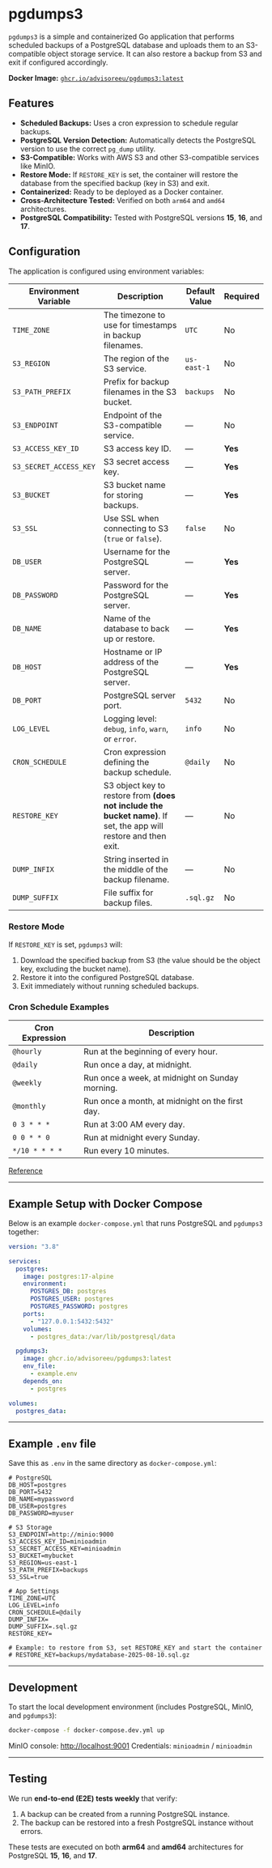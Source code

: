 # pgdumps3

`pgdumps3` is a simple and containerized Go application that performs scheduled backups of a PostgreSQL database and uploads them to an S3-compatible object storage service. It can also restore a backup from S3 and exit if configured accordingly.

**Docker Image:**
[`ghcr.io/advisoreeu/pgdumps3:latest`](https://github.com/advisoreeu/pgdumps3/pkgs/container/pgdumps3)

## Features

* **Scheduled Backups:** Uses a cron expression to schedule regular backups.
* **PostgreSQL Version Detection:** Automatically detects the PostgreSQL version to use the correct `pg_dump` utility.
* **S3-Compatible:** Works with AWS S3 and other S3-compatible services like MinIO.
* **Restore Mode:** If `RESTORE_KEY` is set, the container will restore the database from the specified backup (key in S3) and exit.
* **Containerized:** Ready to be deployed as a Docker container.
* **Cross-Architecture Tested:** Verified on both `arm64` and `amd64` architectures.
* **PostgreSQL Compatibility:** Tested with PostgreSQL versions **15**, **16**, and **17**.

## Configuration

The application is configured using environment variables:

| Environment Variable   | Description                                                                                                       | Default Value | Required |
| ---------------------- | ----------------------------------------------------------------------------------------------------------------- | ------------- | -------- |
| `TIME_ZONE`            | The timezone to use for timestamps in backup filenames.                                                           | `UTC`         | No       |
| `S3_REGION`            | The region of the S3 service.                                                                                     | `us-east-1`   | No       |
| `S3_PATH_PREFIX`       | Prefix for backup filenames in the S3 bucket.                                                                     | `backups`     | No       |
| `S3_ENDPOINT`          | Endpoint of the S3-compatible service.                                                                            | —             | No       |
| `S3_ACCESS_KEY_ID`     | S3 access key ID.                                                                                                 | —             | **Yes**  |
| `S3_SECRET_ACCESS_KEY` | S3 secret access key.                                                                                             | —             | **Yes**  |
| `S3_BUCKET`            | S3 bucket name for storing backups.                                                                               | —             | **Yes**  |
| `S3_SSL`               | Use SSL when connecting to S3 (`true` or `false`).                                                                | `false`       | No       |
| `DB_USER`              | Username for the PostgreSQL server.                                                                               | —             | **Yes**  |
| `DB_PASSWORD`          | Password for the PostgreSQL server.                                                                               | —             | **Yes**  |
| `DB_NAME`              | Name of the database to back up or restore.                                                                       | —             | **Yes**  |
| `DB_HOST`              | Hostname or IP address of the PostgreSQL server.                                                                  | —             | **Yes**  |
| `DB_PORT`              | PostgreSQL server port.                                                                                           | `5432`        | No       |
| `LOG_LEVEL`            | Logging level: `debug`, `info`, `warn`, or `error`.                                                               | `info`        | No       |
| `CRON_SCHEDULE`        | Cron expression defining the backup schedule.                                                                     | `@daily`      | No       |
| `RESTORE_KEY`          | S3 object key to restore from **(does not include the bucket name)**. If set, the app will restore and then exit. | —             | No       |
| `DUMP_INFIX`           | String inserted in the middle of the backup filename.                                                             | —             | No       |
| `DUMP_SUFFIX`          | File suffix for backup files.                                                                                     | `.sql.gz`     | No       |

### Restore Mode

If `RESTORE_KEY` is set, `pgdumps3` will:

1. Download the specified backup from S3 (the value should be the object key, excluding the bucket name).
2. Restore it into the configured PostgreSQL database.
3. Exit immediately without running scheduled backups.

### Cron Schedule Examples

| Cron Expression | Description                                     |
| --------------- | ----------------------------------------------- |
| `@hourly`       | Run at the beginning of every hour.             |
| `@daily`        | Run once a day, at midnight.                    |
| `@weekly`       | Run once a week, at midnight on Sunday morning. |
| `@monthly`      | Run once a month, at midnight on the first day. |
| `0 3 * * *`     | Run at 3:00 AM every day.                       |
| `0 0 * * 0`     | Run at midnight every Sunday.                   |
| `*/10 * * * *`  | Run every 10 minutes.                           |
[Reference](https://pkg.go.dev/github.com/pocketbase/pocketbase/tools/cron#NewSchedule)

---

## Example Setup with Docker Compose

Below is an example `docker-compose.yml` that runs PostgreSQL and `pgdumps3` together:

```yaml
version: "3.8"

services:
  postgres:
    image: postgres:17-alpine
    environment:
      POSTGRES_DB: postgres
      POSTGRES_USER: postgres
      POSTGRES_PASSWORD: postgres
    ports:
      - "127.0.0.1:5432:5432"
    volumes:
      - postgres_data:/var/lib/postgresql/data

  pgdumps3:
    image: ghcr.io/advisoreeu/pgdumps3:latest
    env_file:
      - example.env
    depends_on:
      - postgres

volumes:
  postgres_data:
```

---

## Example `.env` file

Save this as `.env` in the same directory as `docker-compose.yml`:

```env
# PostgreSQL
DB_HOST=postgres
DB_PORT=5432
DB_NAME=mypassword
DB_USER=postgres
DB_PASSWORD=myuser

# S3 Storage
S3_ENDPOINT=http://minio:9000
S3_ACCESS_KEY_ID=minioadmin
S3_SECRET_ACCESS_KEY=minioadmin
S3_BUCKET=mybucket
S3_REGION=us-east-1
S3_PATH_PREFIX=backups
S3_SSL=true

# App Settings
TIME_ZONE=UTC
LOG_LEVEL=info
CRON_SCHEDULE=@daily
DUMP_INFIX=
DUMP_SUFFIX=.sql.gz
RESTORE_KEY=

# Example: to restore from S3, set RESTORE_KEY and start the container
# RESTORE_KEY=backups/mydatabase-2025-08-10.sql.gz
```

---

## Development

To start the local development environment (includes PostgreSQL, MinIO, and `pgdumps3`):

```bash
docker-compose -f docker-compose.dev.yml up
```

MinIO console: [http://localhost:9001](http://localhost:9001)
Credentials: `minioadmin` / `minioadmin`

---

## Testing

We run **end-to-end (E2E) tests weekly** that verify:

1. A backup can be created from a running PostgreSQL instance.
2. The backup can be restored into a fresh PostgreSQL instance without errors.

These tests are executed on both **arm64** and **amd64** architectures for PostgreSQL **15**, **16**, and **17**.
